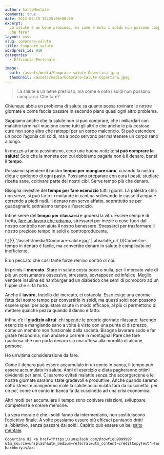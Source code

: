 ```yaml
---
author: SaltoMentale
comments: true
date: 2022-04-15 15:25:00+00:00
excerpt:
  La salute è un bene prezioso, ma come è noto i soldi non possono comprarla.
  Che fare?
layout: post
slug: comprare-salute
title: Comprare salute
wordpress_id: 919
categories:
  - Efficacia Personale

image:
  path: /assets/media/Comprare-salute-Copertina.jpeg
  thumbnail: /assets/media/Comprare-salute-Copertina.jpeg
---
```


> La salute è un bene prezioso, ma come è noto i soldi non possono comprarla. Che fare?


Chiunque abbia un problema di salute sa quanto possa rovinare le nostre giornate e come faccia passare in secondo piano quasi ogni altro problema.

Sappiamo anche che la salute non si può comprare, che i miliardari con malattie terminali muoiono come tutti gli altri e che anche le più costose cure non sono altro che rattoppi per un corpo malconcio. Si può estendere un poco l’agonia coi soldi, ma a poco servono per mantenere un corpo sano a lungo.

In mezzo a tanto pessimismo, ecco una buona notizia: **si può comprare la salute**! Solo che la moneta con cui dobbiamo pagarla non è il denaro, bensì il **tempo**.

Possiamo spendere il nostro **tempo per mangiare sano**, curando la nostra dieta e godendo di ogni pasto. Possiamo preparare con cura i pasti, studiare ricette sane, coltivare parte dei nostri cibi. Serve tempo più che denaro.

Bisogna investire del **tempo per fare esercizio** tutti i giorni. La palestra chic non serve, si può farlo in mutande in cantina sollevando le casse d’acqua e correndo a piedi nudi. Il denaro non serve affatto, soprattutto se per guadagnarlo sottraiamo tempo all’esercizio.

Infine serve del **tempo per rilassarsi** e godersi la vita. Essere sempre di fretta, [fare un lavoro che odiamo](/bisogno-di-lavorare/), stressarci per inezie o cose fuori dal nostro controllo non aiuta il nostro benessere. Stressarci per trasformare il nostro prezioso tempo in soldi è controproducente.

![]({{ '/assets/media/Comprare-salute.jpg' | absolute_url }})Convertire tempo in denaro è facile, ma convertire denaro in salute è complicato ed inefficiente.

È un peccato che così tante forze remino contro di noi.

In primis il **mercato**. Stare in salute costa poco o nulla, per il mercato vale di più un consumatore ossessivo, stressato, sovrappeso ed infelice. Meglio vendere insulina ed hamburger ad un diabetico che semi di pomodoro ad un hippie che si fa l’orto.

Anche il **lavoro**, fratello del mercato, ci ostacola. Esso esige una enorme fetta del nostro tempo per convertirlo in soldi, ma questi soldi non possono essere spesi per acquistare salute in modo efficace, al più ci permettono di mettere qualche pezza quando il danno è fatto.

Infine c’è il **giudizio altrui**: chi spende le proprie giornate rilassato, facendo esercizio e mangiando sano a volte è visto con una punta di disprezzo, come un membro non funzionale della società. Bisogna lavorare sodo e far girare l’economia, non andare a correre in montagna! Pare che fare qualcosa che non porta denaro sia una offesa alla moralità di alcune persone.

Ho un’ultima considerazione da fare.

Come il denaro può essere accumulato in un conto in banca, il tempo può essere accumulato in salute. Anni di esercizio e dieta pagheranno ottimi dividendi per anni. Ci saremo evitati malattie senza che accorgercene e le nostre giornate saranno state gradevoli e produttive. Anche quando saremo sotto stress e mangeremo male la salute accumulata farà da cuscinetto, per un po’, come un conto in banca fa da cuscinetto ad una crisi economica.

Altri modi per accumulare il tempo sono coltivare relazioni, sviluppare competenze e creare memorie.

La vera morale è che i soldi fanno da intermediario, non sostituiscono l’obiettivo finale. A volte possiamo essere più efficaci puntando dritti all’obiettivo, senza passare dai soldi. Capirlo può essere un bel [salto mentale](/cose-un-salto-mentale/).

    Copertina di <a href="https://unsplash.com/@towfiqu999999?utm_source=unsplash&utm_medium=referral&utm_content=creditCopyText">Towfiqu barbhuiya</a>.
